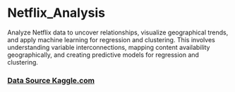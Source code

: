 # Netflix_Analysis
Analyze Netflix data to uncover relationships, visualize geographical trends, and apply machine learning for regression and clustering. This involves understanding variable interconnections, mapping content availability geographically, and creating predictive models for regression and clustering.
### [Data Source Kaggle.com](https://www.kaggle.com/datasets/shivamb/netflix-shows)
